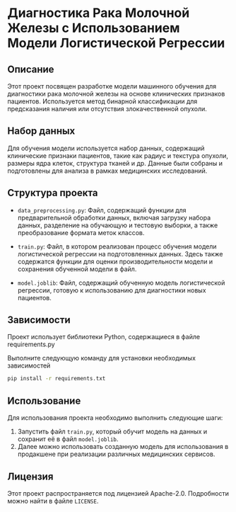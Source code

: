 # Диагностика Рака Молочной Железы с Использованием Модели Логистической Регрессии

## Описание

Этот проект посвящен разработке модели машинного обучения для диагностики рака молочной железы на основе клинических признаков пациентов. Используется метод бинарной классификации для предсказания наличия или отсутствия злокачественной опухоли.

## Набор данных

Для обучения модели используется набор данных, содержащий клинические признаки пациентов, такие как радиус и текстура опухоли, размеры ядра клеток, структура тканей и др. Данные были собраны и подготовлены для анализа в рамках медицинских исследований.

## Структура проекта

- `data_preprocessing.py`: Файл, содержащий функции для предварительной обработки данных, включая загрузку набора данных, разделение на обучающую и тестовую выборки, а также преобразование формата меток классов.

- `train.py`: Файл, в котором реализован процесс обучения модели логистической регрессии на подготовленных данных. Здесь также содержатся функции для оценки производительности модели и сохранения обученной модели в файл.

- `model.joblib`: Файл, содержащий обученную модель логистической регрессии, готовую к использованию для диагностики новых пациентов.

## Зависимости

Проект использует библиотеки Python, содержащиеся в файле requirements.py

Выполните следующую команду для установки необходимых зависимостей
```sh
pip install -r requirements.txt
```

## Использование

Для использования проекта необходимо выполнить следующие шаги:

1. Запустить файл `train.py`, который обучит модель на данных и сохранит её в файл `model.joblib`.
2. Далее можно использовать созданную модель для использования в продакшене при реализации различных медицинских сервисов.

## Лицензия

Этот проект распространяется под лицензией Apache-2.0. Подробности можно найти в файле `LICENSE`.
